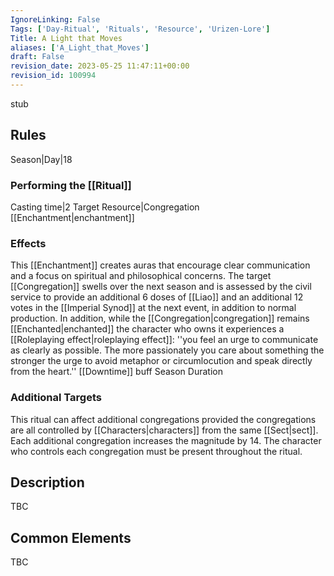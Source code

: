 ```yaml
---
IgnoreLinking: False
Tags: ['Day-Ritual', 'Rituals', 'Resource', 'Urizen-Lore']
Title: A Light that Moves
aliases: ['A_Light_that_Moves']
draft: False
revision_date: 2023-05-25 11:47:11+00:00
revision_id: 100994
---
```


stub
## Rules
Season|Day|18
### Performing the [[Ritual]]
Casting time|2 Target Resource|Congregation
[[Enchantment|enchantment]]
### Effects
This [[Enchantment]] creates auras that encourage clear communication and a focus on spiritual and philosophical concerns. The target [[Congregation]] swells over the next season and is assessed by the civil service to provide an additional 6 doses of [[Liao]] and an additional 12 votes in the [[Imperial Synod]] at the next event, in addition to normal production. 
In addition, while the [[Congregation|congregation]] remains [[Enchanted|enchanted]] the character who owns it experiences a [[Roleplaying effect|roleplaying effect]]: ''you feel an urge to communicate as clearly as possible. The more passionately you care about something the stronger the urge to avoid metaphor or circumlocution and speak directly from the heart.'' 
[[Downtime]] buff
Season Duration
### Additional Targets
This ritual can affect additional congregations provided the congregations are all controlled by [[Characters|characters]] from the same [[Sect|sect]]. Each additional congregation increases the magnitude by 14. The character who controls each congregation must be present throughout the ritual.
## Description
TBC
## Common Elements
TBC